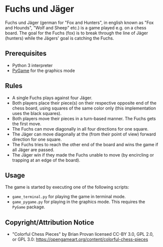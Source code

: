 # Fuchs und Jäger

Fuchs und Jäger (german for "Fox and Hunters", in english known as "Fox and Hounds", "Wolf and Sheep" etc.) is a game played e.g. on a chess board. The goal for the Fuchs (fox) is to break through the line of Jäger (hunters) while the Jägers' goal is catching the Fuchs.

## Prerequisites

* Python 3 interpreter
* [PyGame](https://www.pygame.org) for the graphics mode

## Rules

* A single Fuchs plays against four Jäger.  
* Both players place their piece(s) on their respective opposite end of the chess board, using squares of the same color only (this implementation uses the black squares).
* Both players move their pieces in a turn-based manner. The Fuchs gets the first move.
* The Fuchs can move diagonally in all four directions for one square.
* The Jäger can move diagonally at the (from their point of view) forward direction for one square.
* The Fuchs tries to reach the other end of the board and wins the game if all Jäger are passed.
* The Jäger win if they made the Fuchs unable to move (by encircling or trapping at an edge of the board).

## Usage

The game is started by executing one of the following scripts:
* `game_terminal.py` for playing the game in terminal mode.
* `game_pygame.py` for playing in the graphics mode. This requires the `PyGame` package.

## Copyright/Attribution Notice

* "Colorful Chess Pieces" by Brian Provan licensed CC-BY 3.0, GPL 2.0, or GPL 3.0: https://opengameart.org/content/colorful-chess-pieces